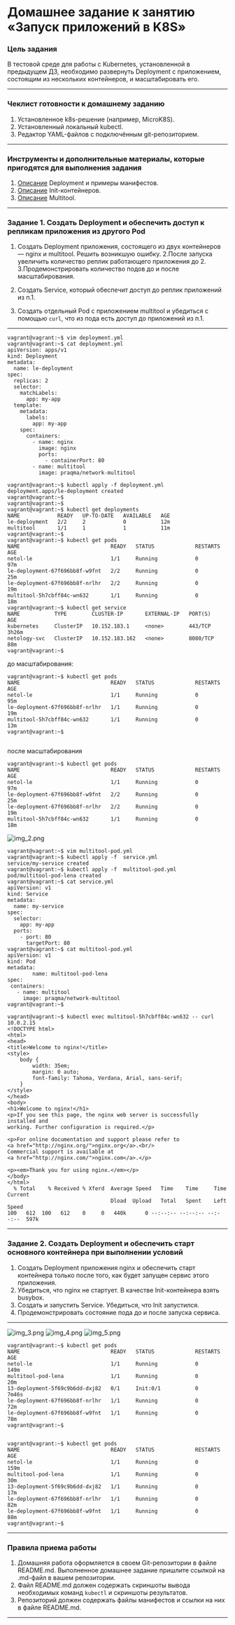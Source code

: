 # Домашнее задание к занятию «Запуск приложений в K8S»

### Цель задания

В тестовой среде для работы с Kubernetes, установленной в предыдущем ДЗ, необходимо развернуть Deployment с приложением, состоящим из нескольких контейнеров, и масштабировать его.

------

### Чеклист готовности к домашнему заданию

1. Установленное k8s-решение (например, MicroK8S).
2. Установленный локальный kubectl.
3. Редактор YAML-файлов с подключённым git-репозиторием.

------

### Инструменты и дополнительные материалы, которые пригодятся для выполнения задания

1. [Описание](https://kubernetes.io/docs/concepts/workloads/controllers/deployment/) Deployment и примеры манифестов.
2. [Описание](https://kubernetes.io/docs/concepts/workloads/pods/init-containers/) Init-контейнеров.
3. [Описание](https://github.com/wbitt/Network-MultiTool) Multitool.

------

### Задание 1. Создать Deployment и обеспечить доступ к репликам приложения из другого Pod

1. Создать Deployment приложения, состоящего из двух контейнеров — nginx и multitool. Решить возникшую ошибку.
2.После запуска увеличить количество реплик работающего приложения до 2.
3.Продемонстрировать количество подов до и после масштабирования.


3. Создать Service, который обеспечит доступ до реплик приложений из п.1.


4. Создать отдельный Pod с приложением multitool и убедиться с помощью `curl`, что из пода есть доступ до приложений из п.1.

---
```commandline
vagrant@vagrant:~$ vim deployment.yml
vagrant@vagrant:~$ cat deployment.yml
apiVersion: apps/v1
kind: Deployment
metadata:
  name: le-deployment
spec:
  replicas: 2
  selector:
    matchLabels:
      app: my-app
  template:
    metadata:
      labels:
        app: my-app
    spec:
      containers:
        - name: nginx
          image: nginx
          ports:
            - containerPort: 80
        - name: multitool
          image: praqma/network-multitool
        
vagrant@vagrant:~$ kubectl apply -f deployment.yml
deployment.apps/le-deployment created
vagrant@vagrant:~$
vagrant@vagrant:~$
vagrant@vagrant:~$ kubectl get deployments
NAME            READY   UP-TO-DATE   AVAILABLE   AGE
le-deployment   2/2     2            0           12m
multitool       1/1     1            1           11m
vagrant@vagrant:~$
vagrant@vagrant:~$ kubectl get pods
NAME                             READY   STATUS             RESTARTS      AGE
netol-le                         1/1     Running            0             97m
le-deployment-67f696bb8f-w9fnt   2/2     Running            0             25m
le-deployment-67f696bb8f-nrlhr   2/2     Running            0             19m
multitool-5h7cbff84c-wn632       1/1     Running            0             18m
vagrant@vagrant:~$ kubectl get service
NAME           TYPE        CLUSTER-IP       EXTERNAL-IP   PORT(S)    AGE
kubernetes     ClusterIP   10.152.183.1     <none>        443/TCP    3h26m
netology-svc   ClusterIP   10.152.183.162   <none>        8080/TCP   88m
vagrant@vagrant:~$
```
до масштабирования:
```
vagrant@vagrant:~$ kubectl get pods
NAME                             READY   STATUS             RESTARTS         AGE
netol-le                         1/1     Running            0                95m
le-deployment-67f696bb8f-nrlhr   1/1     Running            0                19m
multitool-5h7cbff84c-wn632       1/1     Running            0                13m
vagrant@vagrant:~$


```
после масштабирования

```commandline
vagrant@vagrant:~$ kubectl get pods
NAME                             READY   STATUS             RESTARTS      AGE
netol-le                         1/1     Running            0             97m
le-deployment-67f696bb8f-w9fnt   2/2     Running            0             25m
le-deployment-67f696bb8f-nrlhr   2/2     Running            0             19m
multitool-5h7cbff84c-wn632       1/1     Running            0             18m

```

![img_2.png](img_2.png)
```commandline
vagrant@vagrant:~$ vim multitool-pod.yml
vagrant@vagrant:~$ kubectl apply -f  service.yml
service/my-service created
vagrant@vagrant:~$ kubectl apply -f  multitool-pod.yml
pod/multitool-pod-lena created
vagrant@vagrant:~$ cat service.yml
apiVersion: v1
kind: Service
metadata:
  name: my-service
spec:
  selector:
    app: my-app
  ports:
    - port: 80
      targetPort: 80
vagrant@vagrant:~$ cat multitool-pod.yml
apiVersion: v1
kind: Pod
metadata:
        name: multitool-pod-lena
spec:
 containers:
   - name: multitool
     image: praqma/network-multitool
vagrant@vagrant:~$
```
```
vagrant@vagrant:~$ kubectl exec multitool-5h7cbff84c-wn632 -- curl 10.0.2.15
<!DOCTYPE html>
<html>
<head>
<title>Welcome to nginx!</title>
<style>
    body {
        width: 35em;
        margin: 0 auto;
        font-family: Tahoma, Verdana, Arial, sans-serif;
    }
</style>
</head>
<body>
<h1>Welcome to nginx!</h1>
<p>If you see this page, the nginx web server is successfully installed and
working. Further configuration is required.</p>

<p>For online documentation and support please refer to
<a href="http://nginx.org/">nginx.org</a>.<br/>
Commercial support is available at
<a href="http://nginx.com/">nginx.com</a>.</p>

<p><em>Thank you for using nginx.</em></p>
</body>
</html>
  % Total    % Received % Xferd  Average Speed   Time    Time     Time  Current
                                 Dload  Upload   Total   Spent    Left  Speed
100   612  100   612    0     0   440k      0 --:--:-- --:--:-- --:--:--  597k
```
------

### Задание 2. Создать Deployment и обеспечить старт основного контейнера при выполнении условий

1. Создать Deployment приложения nginx и обеспечить старт контейнера только после того, как будет запущен сервис этого приложения.
2. Убедиться, что nginx не стартует. В качестве Init-контейнера взять busybox.
3. Создать и запустить Service. Убедиться, что Init запустился.
4. Продемонстрировать состояние пода до и после запуска сервиса.
---
![img_3.png](img_3.png)
![img_4.png](img_4.png)
![img_5.png](img_5.png)

```commandline
vagrant@vagrant:~$ kubectl get pods
NAME                             READY   STATUS             RESTARTS         AGE
netol-le                         1/1     Running            0                149m
multitool-pod-lena               1/1     Running            0                20m
13-deployment-5f69c9b6dd-dxj82   0/1     Init:0/1           0                7m46s
le-deployment-67f696bb8f-nrlhr   1/1     Running            0                72m
le-deployment-67f696bb8f-w9fnt   1/1     Running            0                78m
vagrant@vagrant:~$


vagrant@vagrant:~$ kubectl get pods
NAME                             READY   STATUS             RESTARTS         AGE
netol-le                         1/1     Running            0                159m
multitool-pod-lena               1/1     Running            0                30m
13-deployment-5f69c9b6dd-dxj82   1/1     Running            0                17m
le-deployment-67f696bb8f-nrlhr   1/1     Running            0                82m
le-deployment-67f696bb8f-w9fnt   1/1     Running            0                88m
vagrant@vagrant:~$
```


------

### Правила приема работы

1. Домашняя работа оформляется в своем Git-репозитории в файле README.md. Выполненное домашнее задание пришлите ссылкой на .md-файл в вашем репозитории.
2. Файл README.md должен содержать скриншоты вывода необходимых команд `kubectl` и скриншоты результатов.
3. Репозиторий должен содержать файлы манифестов и ссылки на них в файле README.md.

------
